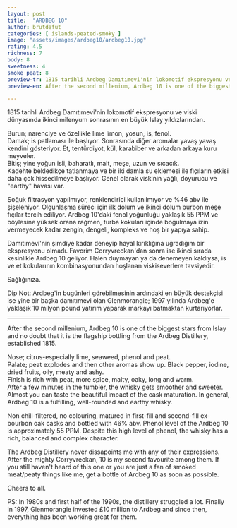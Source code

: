 ```yaml
---
layout: post
title:  "ARDBEG 10"
author: brutdefut
categories: [ islands-peated-smoky ]
image: "assets/images/ardbeg10/ardbeg10.jpg"
rating: 4.5
richness: 7
body: 8
sweetness: 4
smoke_peat: 8
preview-tr: 1815 tarihli Ardbeg Damıtımevi'nin lokomotif ekspresyonu ve viski dünyasında ikinci milenyum sonrasının en büyük Islay yıldızlarından. 
preview-en: After the second millenium, Ardbeg 10 is one of the biggest stars from Islay and no doubt that it is the flagship bottling from the Ardbeg Distillery.

---
```


1815 tarihli Ardbeg Damıtımevi'nin lokomotif ekspresyonu ve viski dünyasında ikinci milenyum sonrasının en büyük Islay yıldızlarından. 

Burun; narenciye ve özellikle lime limon, yosun, is, fenol.  
Damak; is patlaması ile başlıyor. Sonrasında diğer aromalar yavaş yavaş kendini gösteriyor. Et, tentürdiyot, kül, karabiber ve arkadan arkaya kuru meyveler.  
Bitiş; yine yoğun isli, baharatlı, malt, meşe, uzun ve sıcacık.  
Kadehte bekledikçe tatlanmaya ve bir iki damla su eklemesi ile fıçıların etkisi daha çok hissedilmeye başlıyor. Genel olarak viskinin yağlı, doyurucu ve "earthy" havası var. 

Soğuk filtrasyon yapılmıyor, renklendirici kullanılmıyor ve %46 abv ile şişeleniyor. Olgunlaşma süreci için ilk dolum ve ikinci dolum burbon meşe fıçılar tercih ediliyor. Ardbeg 10'daki fenol yoğunluğu yaklaşık 55 PPM ve böylesine yüksek orana rağmen, turba kokuları içinde boğulmaya izin vermeyecek kadar zengin, dengeli, kompleks ve hoş bir yapıya sahip. 

Damıtımevi'nin şimdiye kadar deneyip hayal kırıklığına uğradığım bir ekspresyonu olmadı. Favorim Corryvreckan'dan sonra ise ikinci sırada kesinlikle Ardbeg 10 geliyor. 
Halen duymayan ya da denemeyen kaldıysa, is ve et kokularının kombinasyonundan hoşlanan viskiseverlere tavsiyedir. 

Sağlığınıza.

Dip Not: Ardbeg'in bugünleri görebilmesinin ardındaki en büyük destekçisi ise yine bir başka damıtımevi olan Glenmorangie; 1997 yılında Ardbeg'e yaklaşık 10 milyon pound yatırım yaparak markayı batmaktan kurtarıyorlar.    
 
-----------------------------------------------

<p id="english"></p>

After the second millenium, Ardbeg 10 is one of the biggest stars from Islay and no doubt that it is the flagship bottling from the Ardbeg Distillery, established 1815. 

Nose; citrus-especially lime, seaweed, phenol and peat.  
Palate; peat explodes and then other aromas show up. Black pepper, iodine, dried fruits, oily, meaty and ashy.  
Finish is rich with peat, more spice, malty, oaky, long and warm.  
After a few minutes in the tumbler, the whisky gets smoother and sweeter. Almost you can taste the beautiful impact of the cask maturation. In general, Ardbeg 10 is a fulfilling, well-rounded and earthy whisky. 

Non chill-filtered, no colouring, matured in first-fill and second-fill ex-bourbon oak casks and bottled with 46% abv. Phenol level of the Ardbeg 10 is approximately 55 PPM. Despite this high level of phenol, the whisky has a rich, balanced and complex character. 

The Ardbeg Distillery never dissapoints me with any of their expressions. After the mighty Corryvreckan, 10 is my second favourite among them. If you still haven't heard of this one or you are just a fan of smoked meat/peaty things like me, get a bottle of Ardbeg 10 as soon as possible. 

Cheers to all.

PS: In 1980s and first half of the 1990s, the distillery struggled a lot. Finally in 1997, Glenmorangie invested £10 million to Ardbeg and since then, everything has been working great for them.  
